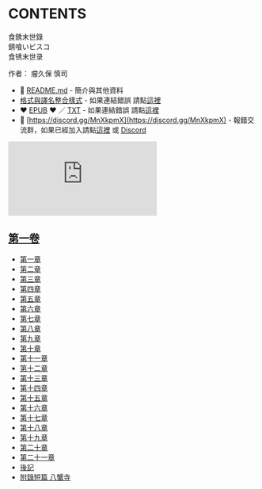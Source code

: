 # CONTENTS

食銹末世錄  
錆喰いビスコ  
食锈末世录  

作者： 瘤久保 慎司  



- :closed_book: [README.md](README.md) - 簡介與其他資料
- [格式與譯名整合樣式](https://github.com/bluelovers/node-novel/blob/master/lib/locales/%E9%A3%9F%E9%8A%B9%E6%9C%AB%E4%B8%96%E9%8C%84.ts) - 如果連結錯誤 請點[這裡](https://github.com/bluelovers/node-novel/blob/master/lib/locales/)
-  :heart: [EPUB](https://gitlab.com/demonovel/epub-txt/blob/master/dmzj/%E9%A3%9F%E9%8A%B9%E6%9C%AB%E4%B8%96%E9%8C%84.epub) :heart:  ／ [TXT](https://gitlab.com/demonovel/epub-txt/blob/master/dmzj/out/%E9%A3%9F%E9%8A%B9%E6%9C%AB%E4%B8%96%E9%8C%84.out.txt) - 如果連結錯誤 請點[這裡](https://gitlab.com/demonovel/epub-txt/blob/master/dmzj/)
- :mega: [https://discord.gg/MnXkpmX](https://discord.gg/MnXkpmX) - 報錯交流群，如果已經加入請點[這裡](https://discordapp.com/channels/467794087769014273/467794088285175809) 或 [Discord](https://discordapp.com/channels/@me)


![導航目錄](https://chart.apis.google.com/chart?cht=qr&chs=150x150&chl=https://gitlab.com/novel-group/txt-source/blob/master/dmzj/食銹末世錄/導航目錄.md "導航目錄")




## [第一卷](00000_%E7%AC%AC%E4%B8%80%E5%8D%B7)

- [第一章](00000_%E7%AC%AC%E4%B8%80%E5%8D%B7/00020_%E7%AC%AC%E4%B8%80%E7%AB%A0.txt)
- [第二章](00000_%E7%AC%AC%E4%B8%80%E5%8D%B7/00030_%E7%AC%AC%E4%BA%8C%E7%AB%A0.txt)
- [第三章](00000_%E7%AC%AC%E4%B8%80%E5%8D%B7/00040_%E7%AC%AC%E4%B8%89%E7%AB%A0.txt)
- [第四章](00000_%E7%AC%AC%E4%B8%80%E5%8D%B7/00050_%E7%AC%AC%E5%9B%9B%E7%AB%A0.txt)
- [第五章](00000_%E7%AC%AC%E4%B8%80%E5%8D%B7/00060_%E7%AC%AC%E4%BA%94%E7%AB%A0.txt)
- [第六章](00000_%E7%AC%AC%E4%B8%80%E5%8D%B7/00070_%E7%AC%AC%E5%85%AD%E7%AB%A0.txt)
- [第七章](00000_%E7%AC%AC%E4%B8%80%E5%8D%B7/00080_%E7%AC%AC%E4%B8%83%E7%AB%A0.txt)
- [第八章](00000_%E7%AC%AC%E4%B8%80%E5%8D%B7/00090_%E7%AC%AC%E5%85%AB%E7%AB%A0.txt)
- [第九章](00000_%E7%AC%AC%E4%B8%80%E5%8D%B7/00100_%E7%AC%AC%E4%B9%9D%E7%AB%A0.txt)
- [第十章](00000_%E7%AC%AC%E4%B8%80%E5%8D%B7/00110_%E7%AC%AC%E5%8D%81%E7%AB%A0.txt)
- [第十一章](00000_%E7%AC%AC%E4%B8%80%E5%8D%B7/00120_%E7%AC%AC%E5%8D%81%E4%B8%80%E7%AB%A0.txt)
- [第十二章](00000_%E7%AC%AC%E4%B8%80%E5%8D%B7/00130_%E7%AC%AC%E5%8D%81%E4%BA%8C%E7%AB%A0.txt)
- [第十三章](00000_%E7%AC%AC%E4%B8%80%E5%8D%B7/00140_%E7%AC%AC%E5%8D%81%E4%B8%89%E7%AB%A0.txt)
- [第十四章](00000_%E7%AC%AC%E4%B8%80%E5%8D%B7/00150_%E7%AC%AC%E5%8D%81%E5%9B%9B%E7%AB%A0.txt)
- [第十五章](00000_%E7%AC%AC%E4%B8%80%E5%8D%B7/00160_%E7%AC%AC%E5%8D%81%E4%BA%94%E7%AB%A0.txt)
- [第十六章](00000_%E7%AC%AC%E4%B8%80%E5%8D%B7/00170_%E7%AC%AC%E5%8D%81%E5%85%AD%E7%AB%A0.txt)
- [第十七章](00000_%E7%AC%AC%E4%B8%80%E5%8D%B7/00180_%E7%AC%AC%E5%8D%81%E4%B8%83%E7%AB%A0.txt)
- [第十八章](00000_%E7%AC%AC%E4%B8%80%E5%8D%B7/00190_%E7%AC%AC%E5%8D%81%E5%85%AB%E7%AB%A0.txt)
- [第十九章](00000_%E7%AC%AC%E4%B8%80%E5%8D%B7/00200_%E7%AC%AC%E5%8D%81%E4%B9%9D%E7%AB%A0.txt)
- [第二十章](00000_%E7%AC%AC%E4%B8%80%E5%8D%B7/00210_%E7%AC%AC%E4%BA%8C%E5%8D%81%E7%AB%A0.txt)
- [第二十一章](00000_%E7%AC%AC%E4%B8%80%E5%8D%B7/00220_%E7%AC%AC%E4%BA%8C%E5%8D%81%E4%B8%80%E7%AB%A0.txt)
- [後記](00000_%E7%AC%AC%E4%B8%80%E5%8D%B7/00230_%E5%BE%8C%E8%A8%98.txt)
- [附錄短篇 八蟹寺](00000_%E7%AC%AC%E4%B8%80%E5%8D%B7/00240_%E9%99%84%E9%8C%84%E7%9F%AD%E7%AF%87%20%E5%85%AB%E8%9F%B9%E5%AF%BA.txt)

